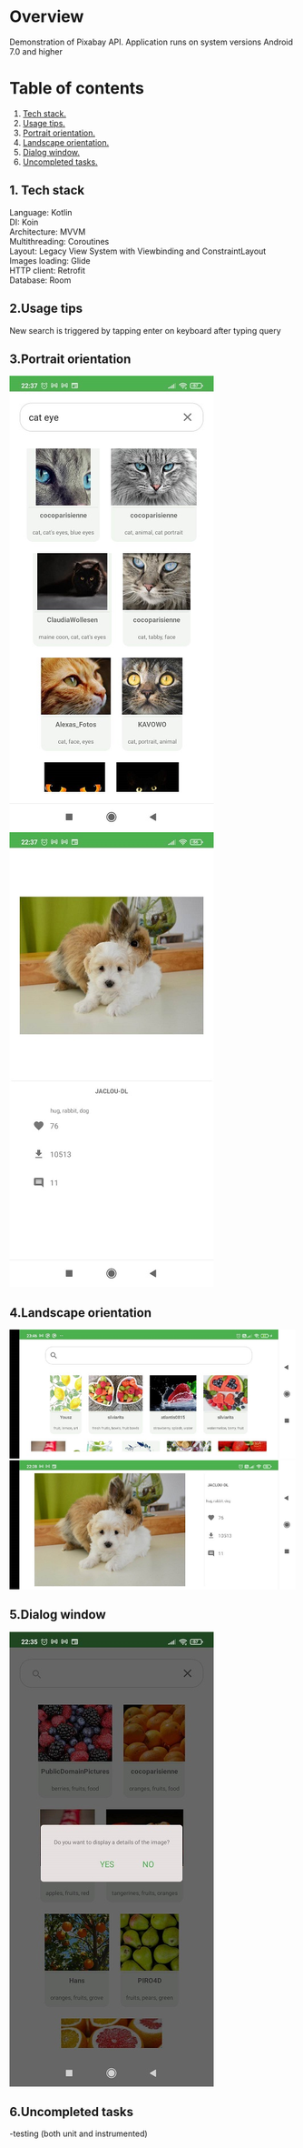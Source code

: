 # Overview
Demonstration of Pixabay API. Application runs on system versions Android 7.0 and higher

# Table of contents

1. [ Tech stack. ](#stack)
2. [ Usage tips. ](#usage)
3. [ Portrait orientation. ](#portrait)
4. [ Landscape orientation. ](#Landscape)
5. [ Dialog window. ](#dialog)
6. [ Uncompleted tasks. ](#uncompleted)

<a name="stack"></a>
## 1. Tech stack
Language: Kotlin  
DI: Koin  
Architecture: MVVM  
Multithreading: Coroutines  
Layout: Legacy View System with Viewbinding and ConstraintLayout  
Images loading: Glide  
HTTP client: Retrofit  
Database: Room  

<a name="usage"></a>
## 2.Usage tips
New search is triggered by tapping enter on keyboard after typing query


<a name="portrait"></a>
## 3.Portrait orientation

![image](https://github.com/oztosia/Pixabay-API-demo/blob/main/portrait.jpg)
![image](https://github.com/oztosia/Pixabay-API-demo/blob/main/portrait_details.jpg)

<a name="landscape"></a>
## 4.Landscape orientation

![image](https://github.com/oztosia/Pixabay-API-demo/blob/main/landscape.jpg)
![image](https://github.com/oztosia/Pixabay-API-demo/blob/main/landscape_details.jpg)

<a name="dialog"></a>
## 5.Dialog window
![image](https://github.com/oztosia/Pixabay-API-demo/blob/main/dialog.jpg)

<a name="uncompleted"></a>
## 6.Uncompleted tasks
-testing (both unit and instrumented)


